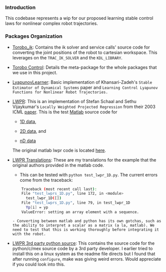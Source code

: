 <!-- This package provides examples programs to use the standalone TRAC-IK solver and related code.

Currently, there only exists an ik\_tests program that compares KDL's Pseudoinverse Jacobian IK solver with TRAC-IK.  The pr2_arm.launch files runs this test on the default PR2 robot's 7-DOF right arm chain.

###As of v1.4.3, this package is part of the ROS Indigo/Jade binaries: `sudo apt-get install ros-jade-trac-ik`


### Launch the Server for Torobo
+  First launch the joint to cartesian launcher that converts recored joint angles during the teach motion to cartesian coordinates
+ Then launch lyapunov learner main


### Calling IK solver
+ This may consist of calling the server like so in terminal"
    - Note that you can call this  service like so:
    ```
        rosservice call /torobo/solve_diff_ik "'desired_vel': {'linear': {'x': 0.0, 'y': 0.1, 'z': 0.2}}"
    ``` -->

### Introduction

This codebase represents a wip for our proposed learning stable control laws for nonlinear complex robot trajectories.

### Packages Organization

+ [Torobo_ik](/torobo_ik): Contains the ik solver and service calls' source code for converting the joint positions of the robot to cartesian workspace. This leverages on the `TRAC_IK_SOLVER` and the `KDL_LIBRARY`.

+ [Torobo Control](/torobo_control): Details the meta-package for the whole packages that we use in this project.

+ [LyapunovLearner](/lyapunovlearner): Basic implementation of Khansari-Zadeh's `Stable Estimator of Dynamical Systems` paper and `Learning Control Lyapunov Functions for Nonlinear Robot Trajectories.`

+ [LWPR](/dp_lwpr/StatisticalLearning/lwpr): This is an implementation of Stefan Schaal and Sethu Vijaykumar's `Locally Weighted Projected Regression` from their 2003 ICML [paper](https://scholar.google.com/scholar_url?url=http://wcms.inf.ed.ac.uk/ipab/rlsc/lecture-notes/vijayakumar-ICML2000.pdf&hl=en&sa=T&oi=gsb-ggp&ct=res&cd=0&d=7613324365422160615&ei=KeVaW6SIL8aNywSrtqqwBw&scisig=AAGBfm2s8fnR6yjG_UE14p03vxjksCKbMw). This is the test [Matlab](/dp_lwpr/StatisticalLearning/lwpr) source code for

  -  [1D data](/dp_lwpr/StatisticalLearning/lwpr/test_lwpr_1D.m),

  -  [2D data](/dp_lwpr/StatisticalLearning/lwpr/test_lwpr_2D.m), and

  -  [nD data](/dp_lwpr/StatisticalLearning/lwpr/test_lwpr_nD.m)

  The original matlab lwpr code is located [here](/dp_lwpr/StatisticalLearning/lwpr/lwpr.m).

+ [LWPR Translations](/dp_lwpr/src/scripts/lwpr.py): These are my translations for the example that the original authors provided in the matlab code.

  - This can be tested with `python test_lwpr_1D.py`. The current errors come from the traceback:

  ```bash
      Traceback (most recent call last):
      File "test_lwprs_1D.py", line 172, in <module>
        test_lwpr_1D([])
      File "test_lwprs_1D.py", line 79, in test_lwpr_1D
        Yp[i] = yp
      ValueError: setting an array element with a sequence.
  ```

      - Converting between matlab and python has its own gotchas, such as the ability to interpret a scalar as a matrix (a la, matlab). We need to test that this is working thoroughly before integrating it with the robot.

+ [LWPR 3rd party python source](/lwpr): This contains the source code for the python/c/mex source code by a 3rd party developer. I earlier tried to install this on a linux system as the readme file directs but I found that after running `configure`, make was giving weird errors. Would appreciate if you could look into this.
